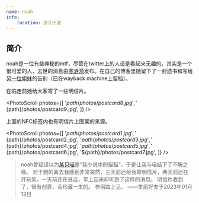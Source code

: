```yaml
---
name: noah
info:
    location: 浙江宁波
---
```


## 简介

noah是一位有些神秘的mtf，尽管在twitter上的人设是看起来无趣的，其实是一个很可爱的人，去世的消息由[寒涟漪](https://twitter.com/HANLIANYI520/status/1613697897203367938)发布。在自己的博客里她留下了一封遗书和写给[另一位姐妹](https://one-among.us/Anilovr)的告别（已在wayback machine上留档）。

在临走前她给大家寄了一些明信片。

<PhotoScroll photos={[
    '${path}/photos/postcard8.jpg',
    '${path}/photos/postcard9.jpg',
]} />

上面的NFC标签内也有明信片上图案的来源。

<PhotoScroll photos={[
    '${path}/photos/postcard1.jpg',
    '${path}/photos/postcard2.jpg',
    '${path}/photos/postcard3.jpg',
    '${path}/photos/postcard4.jpg',
    '${path}/photos/postcard5.jpg',
    '${path}/photos/postcard6.jpg',
    '${path}/photos/postcard7.jpg',
]} />

> noah曾经误以为[某只喵](https://one-among.us/MiocardMeow)是“我小说中的猫猫”，于是让我与喵结下了不解之缘。
> 对于她的离去我感到非常突然，三天前还给我寄明信片，两天前还在开玩笑，一天前还在说话，早上起来却听到了这样的消息。
> 明信片收到了，很有创意，会珍藏一生的。
> 参宿四上见。
> ——生前好友于2023年01月13日
